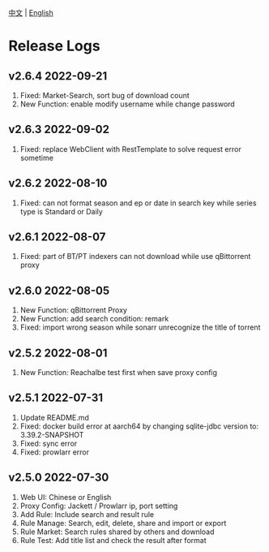 
[中文](https://github.com/LuckyPuppy514/jproxy/blob/main/release-logs.zh_CN.md) | [English](https://github.com/LuckyPuppy514/jproxy/blob/main/release-logs.md)

# Release Logs

## v2.6.4 2022-09-21
1. Fixed: Market-Search, sort bug of download count
2. New Function: enable modify username while change password

## v2.6.3 2022-09-02
1. Fixed: replace WebClient with RestTemplate to solve request error sometime

## v2.6.2 2022-08-10
1. Fixed: can not format season and ep or date in search key while series type is Standard or Daily

## v2.6.1 2022-08-07
1. Fixed: part of BT/PT indexers can not download while use qBittorrent proxy

## v2.6.0 2022-08-05
1. New Function: qBittorrent Proxy
2. New Function: add search condition: remark
3. Fixed: import wrong season while sonarr unrecognize the title of torrent

## v2.5.2 2022-08-01

1. New Function: Reachalbe test first when save proxy config

## v2.5.1 2022-07-31

1. Update README.md
2. Fixed: docker build error at aarch64 by changing sqlite-jdbc version to: 3.39.2-SNAPSHOT
3. Fixed: sync error
4. Fixed: prowlarr error

## v2.5.0 2022-07-30

1. Web UI: Chinese or English
2. Proxy Config: Jackett / Prowlarr ip, port setting
3. Add Rule: Include search and result rule
4. Rule Manage: Search, edit, delete, share and import or export
5. Rule Market: Search rules shared by others and download
6. Rule Test: Add title list and check the result after format


